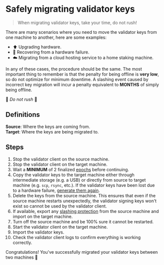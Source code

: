 # Safely migrating validator keys

> When migrating validator keys, take your time, do not rush!

There are many scenarios where you need to move the validator keys from one machine to another, here are some examples:

* ⬆️ Upgrading hardware.
* 🔧 Recovering from a hardware failure.
* ☁️ Migrating from a cloud hosting service to a home staking machine.

In any of these cases, the procedure should be the same. The most important thing to remember is that the penalty for being offline is **very low**, so do not optimize for minimum downtime. A slashing event caused by incorrect key migration will incur a penalty equivalent to **MONTHS** of simply being offline.

🚨 _Do not rush_ 🚨

## Definitions

**Source**: Where the keys are coming from.\
**Target**: Where the keys are being migrated to.

## Steps

1. Stop the validator client on the source machine.
2. Stop the validator client on the target machine.
3. Wait a **MINIMUM** of 2 finalized [epochs](../staking-glossary.md#epoch) before continuing.
4. Copy the validator keys to the target machine either through intermediate storage (e.g. a USB) or directly from source to target machine (e.g. `scp`, `rsync`, etc.). If the validator keys have been lost due to a hardware failure, [generate them again](../claves-del-validador/secure-key-generation.md).
5. Delete the keys from the source machine. This ensures that even if the source machine restarts unexpectedly, the validator signing keys won't exist so cannot be used by the validator client.
6. If available, export any [slashing protection](../claves-del-validador/slashing-protection.md) from the source machine and import on the target machine.
7. Turn off the source machine and be 100% sure it cannot be restarted.
8. Start the validator client on the target machine.
9. Import the validator keys.
10. Check the validator client logs to confirm everything is working correctly.

Congratulations! You've successfully migrated your validator keys between two machines 🥳

